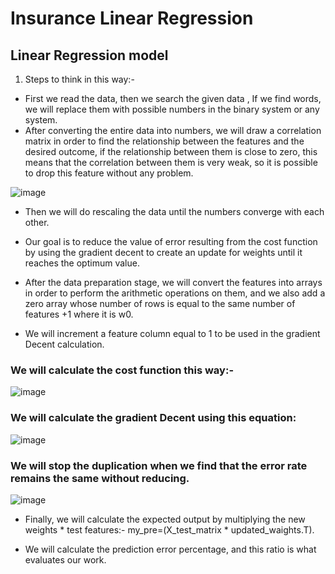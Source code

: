 # Insurance Linear Regression
## Linear Regression model
1. Steps to think in this way:-
  - First we read the data, then we search the given data , If we find words, we will replace them with possible numbers in the binary system or any system.
  -	After converting the entire data into numbers, we will draw a correlation matrix in order to find the relationship between the features and the desired outcome, if the relationship between them is close to zero, this means that the correlation between them is very weak, so it is possible to drop this feature without any problem.

![image](https://user-images.githubusercontent.com/63863517/230667047-be4bdf22-65ac-488c-b896-2d9a365b52e3.png)

  -	Then we will do rescaling the data until the numbers converge with each other.

  -	Our goal is to reduce the value of error resulting from the cost function by using the gradient decent to create an update for weights until it reaches the optimum value.


  -	After the data preparation stage, we will convert the features into arrays in order to perform the arithmetic operations on them, and we also add a zero array whose 
  number of rows is equal to the same number of features +1 where it is w0.

  -	We will increment a feature column equal to 1 to be used in the gradient Decent calculation.

### We will calculate the cost function this way:-
  ![image](https://user-images.githubusercontent.com/63863517/230667189-4ebc201b-649a-4638-9307-9da49b105d10.png)
  
  
### We will calculate the gradient Decent using this equation:
![image](https://user-images.githubusercontent.com/63863517/230667323-9b9090d8-171a-40a3-8ad1-fc841186245b.png)

### We will stop the duplication when we find that the error rate remains the same without reducing.
![image](https://user-images.githubusercontent.com/63863517/230667392-985cfc6c-1538-4fb2-b2cc-059c12766dc5.png)

- Finally, we will calculate the expected output by multiplying the new weights * test features:-        my_pre=(X_test_matrix * updated_waights.T).

- We will calculate the prediction error percentage, and this ratio is what evaluates our work.

